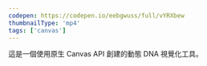 ```yaml
---
codepen: https://codepen.io/eebgwuss/full/vYRXbew
thumbnailType: 'mp4'
tags: ['canvas']
---
```


這是一個使用原生 Canvas API 創建的動態 DNA 視覺化工具。
